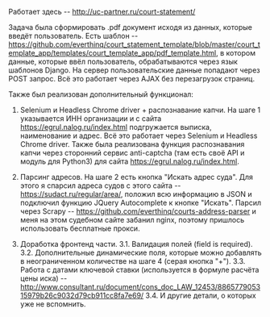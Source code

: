 Работает здесь -- http://uc-partner.ru/court-statement/

Задача была сформировать .pdf документ исходя из данных, которые введёт пользователь. Есть шаблон -- https://github.com/everthinq/court_statement_template/blob/master/court_template_app/templates/court_template_app/pdf_template.html, в котором данные, которые ввёл пользователь, обрабатываются через язык шаблонов Django. На сервер пользовательские данные попадают через POST запрос. Всё это работает через AJAX без перезагрузок страниц.

Также был реализован дополнительный функционал:
1) Selenium и Headless Chrome driver + распознавание капчи.
На шаге 1 указывается ИНН организации и с сайта https://egrul.nalog.ru/index.html подгружается выписка, наименование и адрес. Всё это работает через Selenium и Headless Chrome driver. Также была реализована функция распознавания капчи через сторонний сервис anti-captcha (там есть своё API и модуль для Python3) для сайта https://egrul.nalog.ru/index.html.

2) Парсинг адресов.
На шаге 2 есть кнопка "Искать адрес суда". Для этого я спарсил адреса судов с этого сайта -- https://sudact.ru/regular/area/, положил всю информацию в JSON и подключил функцию JQuery Autocomplete к кнопке "Искать".  Парсил через Scrapy -- https://github.com/everthinq/courts-address-parser и меня на этом судебном сайте забанил nginx, поэтому пришлось использовать бесплатные прокси.

3) Доработка фронтенд части.
3.1. Валидация полей (field is required).
3.2. Дополнительные динамические поля, которые можно добавлять в неограниченном количестве на шаге 4 (серая кнопка "+").
3.3. Работа с датами ключевой ставки (используется в формуле расчёта цены иска) -- 
http://www.consultant.ru/document/cons_doc_LAW_12453/886577905315979b26c9032d79cb911cc8fa7e69/
3.4. И другие детали, о которых уже не вспомнить.
